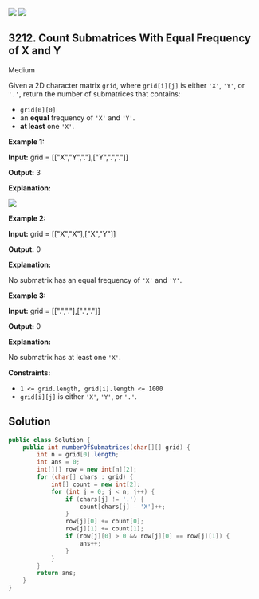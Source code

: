 [![](https://img.shields.io/github/stars/javadev/LeetCode-in-Java?label=Stars&style=flat-square)](https://github.com/javadev/LeetCode-in-Java)
[![](https://img.shields.io/github/forks/javadev/LeetCode-in-Java?label=Fork%20me%20on%20GitHub%20&style=flat-square)](https://github.com/javadev/LeetCode-in-Java/fork)

## 3212\. Count Submatrices With Equal Frequency of X and Y

Medium

Given a 2D character matrix `grid`, where `grid[i][j]` is either `'X'`, `'Y'`, or `'.'`, return the number of submatrices that contains:

*   `grid[0][0]`
*   an **equal** frequency of `'X'` and `'Y'`.
*   **at least** one `'X'`.

**Example 1:**

**Input:** grid = \[\["X","Y","."],["Y",".","."]]

**Output:** 3

**Explanation:**

**![](https://assets.leetcode.com/uploads/2024/06/07/examplems.png)**

**Example 2:**

**Input:** grid = \[\["X","X"],["X","Y"]]

**Output:** 0

**Explanation:**

No submatrix has an equal frequency of `'X'` and `'Y'`.

**Example 3:**

**Input:** grid = \[\[".","."],[".","."]]

**Output:** 0

**Explanation:**

No submatrix has at least one `'X'`.

**Constraints:**

*   `1 <= grid.length, grid[i].length <= 1000`
*   `grid[i][j]` is either `'X'`, `'Y'`, or `'.'`.

## Solution

```java
public class Solution {
    public int numberOfSubmatrices(char[][] grid) {
        int n = grid[0].length;
        int ans = 0;
        int[][] row = new int[n][2];
        for (char[] chars : grid) {
            int[] count = new int[2];
            for (int j = 0; j < n; j++) {
                if (chars[j] != '.') {
                    count[chars[j] - 'X']++;
                }
                row[j][0] += count[0];
                row[j][1] += count[1];
                if (row[j][0] > 0 && row[j][0] == row[j][1]) {
                    ans++;
                }
            }
        }
        return ans;
    }
}
```